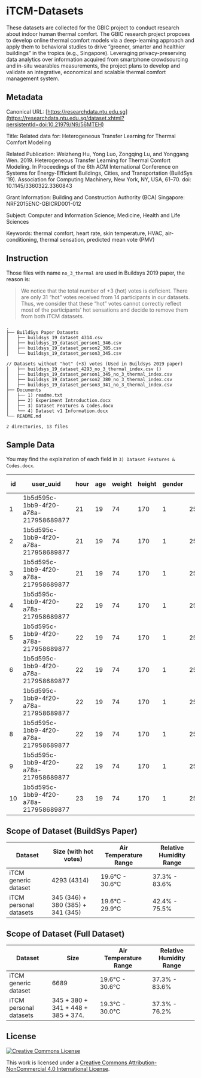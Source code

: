 # iTCM-Datasets

These datasets are collected for the GBIC project to conduct research about indoor human thermal comfort. The GBIC research project proposes to develop online thermal comfort models via a deep-learning approach and apply them to behavioral studies to drive “greener, smarter and healthier buildings” in the tropics (e.g., Singapore). Leveraging privacy-preserving data analytics over information acquired from smartphone crowdsourcing and in-situ wearables measurements, the project plans to develop and validate an integrative, economical and scalable thermal comfort management system.

## Metadata

Canonical URL: [https://researchdata.ntu.edu.sg](https://researchdata.ntu.edu.sg/dataset.xhtml?persistentId=doi:10.21979/N9/56MTEH)

Title: Related data for: Heterogeneous Transfer Learning for Thermal Comfort Modeling

Related Publication: Weizheng Hu, Yong Luo, Zongqing Lu, and Yonggang Wen. 2019. Heterogeneous Transfer Learning for Thermal Comfort Modeling. In Proceedings of the 6th ACM International Conference on Systems for Energy-Efficient Buildings, Cities, and Transportation (BuildSys ’19). Association for Computing Machinery, New York, NY, USA, 61–70. doi: 10.1145/3360322.3360843

Grant Information: Building and Construction Authority (BCA) Singapore: NRF2015ENC-GBICRD001-012

Subject: Computer and Information Science; Medicine, Health and Life Sciences

Keywords: thermal comfort, heart rate, skin temperature, HVAC, air-conditioning, thermal sensation, predicted mean vote (PMV)

## Instruction

Those files with name `no_3_thermal` are used in Buildsys 2019 paper, the reason is:

> We notice that the total number of +3 (hot) votes is deficient. There are only 31 “hot” votes received from 14 participants in our datasets. Thus, we consider that these “hot” votes cannot correctly reflect most of the participants' hot sensations and decide to remove them from both iTCM datasets.

```
.
├── BuildSys Paper Datasets
│   ├── buildsys_19_dataset_4314.csv
│   ├── buildsys_19_dataset_person1_346.csv
│   ├── buildsys_19_dataset_person2_385.csv
│   └── buildsys_19_dataset_person3_345.csv

// Datasets without "hot" (+3) votes (Used in Buildsys 2019 paper)
│   ├── buildsys_19_dataset_4293_no_3_thermal_index.csv ()
│   ├── buildsys_19_dataset_person1_345_no_3_thermal_index.csv
│   ├── buildsys_19_dataset_person2_380_no_3_thermal_index.csv
│   ├── buildsys_19_dataset_person3_341_no_3_thermal_index.csv
├── Documents
│   ├── 1) readme.txt
│   ├── 2) Experiment Introduction.docx
│   ├── 3) Dataset Features & Codes.docx
│   └── 4) Dataset v1 Information.docx
└── README.md

2 directories, 13 files
```

## Sample Data

You may find the explaination of each field in `3) Dataset Features & Codes.docx`.

| id | user\_uuid                               | hour | age | weight | height | gender | at          | rh          | met          | cl    | hr | st | ati\(\-3\-2\) | ati\(0\-5\) |
|----|------------------------------------------|------|-----|--------|--------|--------|-------------|-------------|--------------|-------|----|----|---------------|-------------|
| 1  | 1b5d595c\-1bb9\-4f20\-a78a\-217958689877 | 21   | 19  | 74     | 170    | 1      | 25\.33358   | 55\.03636   | 1\.192368839 | 0\.54 | 74 | 31 | 0             | 3           |
| 2  | 1b5d595c\-1bb9\-4f20\-a78a\-217958689877 | 21   | 19  | 74     | 170    | 1      | 25\.2573745 | 58\.3366765 | 1\.169438669 | 0\.54 | 73 | 32 | \-1           | 2           |
| 3  | 1b5d595c\-1bb9\-4f20\-a78a\-217958689877 | 21   | 19  | 74     | 170    | 1      | 25\.311282  | 59\.00144   | 1\.207590569 | 0\.54 | 92 | 32 | 0             | 3           |
| 4  | 1b5d595c\-1bb9\-4f20\-a78a\-217958689877 | 22   | 19  | 74     | 170    | 1      | 25\.334916  | 58\.009603  | 1\.113437381 | 0\.54 | 72 | 32 | \-1           | 2           |
| 5  | 1b5d595c\-1bb9\-4f20\-a78a\-217958689877 | 22   | 19  | 74     | 170    | 1      | 25\.333581  | 56\.980052  | 1\.184626185 | 0\.54 | 77 | 32 | \-1           | 2           |
| 6  | 1b5d595c\-1bb9\-4f20\-a78a\-217958689877 | 22   | 19  | 74     | 170    | 1      | 25\.1385505 | 55\.5704215 | 1\.146804373 | 0\.54 | 77 | 33 | 1             | 4           |
| 7  | 1b5d595c\-1bb9\-4f20\-a78a\-217958689877 | 22   | 19  | 74     | 170    | 1      | 25\.1385505 | 55\.5704215 | 1\.136650669 | 0\.54 | 79 | 33 | 0             | 3           |
| 8  | 1b5d595c\-1bb9\-4f20\-a78a\-217958689877 | 22   | 19  | 74     | 170    | 1      | 25\.1918955 | 54\.5402515 | 1\.184330398 | 0\.54 | 79 | 33 | 1             | 4           |
| 9  | 1b5d595c\-1bb9\-4f20\-a78a\-217958689877 | 22   | 19  | 74     | 170    | 1      | 25\.261325  | 53\.424551  | 1\.234368697 | 0\.54 | 83 | 32 | 1             | 4           |
| 10 | 1b5d595c\-1bb9\-4f20\-a78a\-217958689877 | 23   | 19  | 74     | 170    | 1      | 25\.218705  | 53\.0346485 | 1\.174277726 | 0\.54 | 80 | 32 | 0             | 3           |

## Scope of Dataset (BuildSys Paper)

| Dataset                | Size \(with hot votes\)                   | Air Temperature Range | Relative Humidity Range |
|------------------------|-------------------------------------------|-----------------------|-------------------------|
| iTCM generic dataset   | 4293 \(4314\)                             | 19\.6°C \- 30\.6°C    | 37\.3% \- 83\.6%        |
| iTCM personal datasets | 345 \(346\) \+ 380 \(385\) \+ 341 \(345\) | 19\.6°C \- 29\.9°C    | 42\.4% \- 75\.5%        |

## Scope of Dataset (Full Dataset)

| Dataset                | Size                                      | Air Temperature Range | Relative Humidity Range |
|------------------------|-------------------------------------------|-----------------------|-------------------------|
| iTCM generic dataset   | 6689                                      | 19\.6°C \- 30\.6°C    | 37\.3% \- 83\.6%        |
| iTCM personal datasets | 345 + 380 + 341 + 448 + 385 + 374.        | 19\.3°C \- 30\.0°C    | 37\.3% \- 76\.2%        |

## License

<a rel="license" href="http://creativecommons.org/licenses/by-nc/4.0/"><img alt="Creative Commons License" style="border-width:0" src="https://i.creativecommons.org/l/by-nc/4.0/88x31.png" /></a>

This work is licensed under a <a rel="license" href="http://creativecommons.org/licenses/by-nc/4.0/">Creative Commons Attribution-NonCommercial 4.0 International License</a>.
